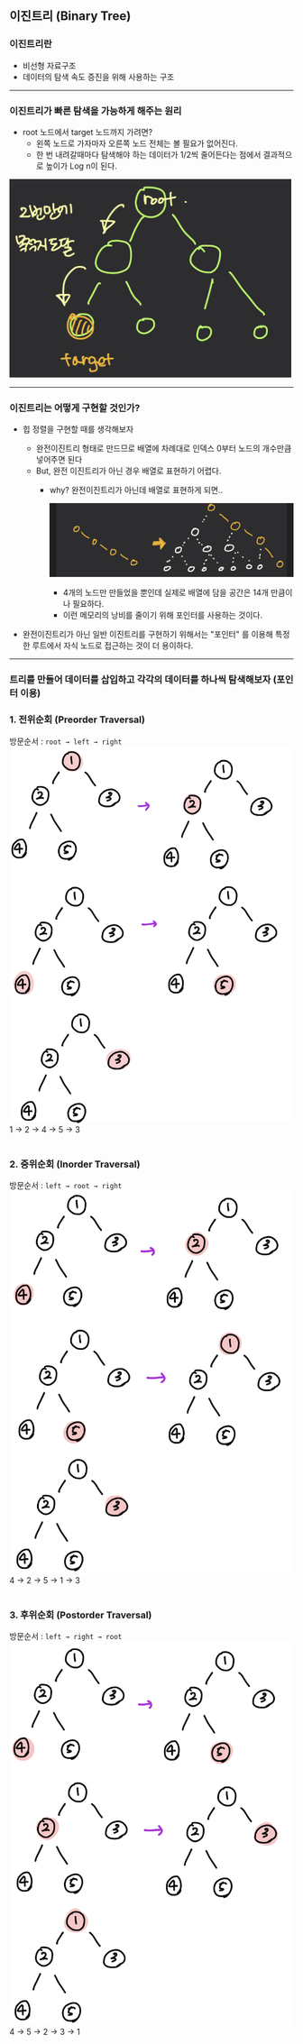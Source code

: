 
## 이진트리 (Binary Tree)
### 이진트리란
- 비선형 자료구조
- 데이터의 탐색 속도 증진을 위해 사용하는 구조
---
### 이진트리가 빠른 탐색을 가능하게 해주는 원리
- root 노드에서 target 노드까지 가려면?
  - 왼쪽 노드로 가자마자 오른쪽 노드 전체는 볼 필요가 없어진다.
  - 한 번 내려갈때마다 탐색해야 하는 데이터가 1/2씩 줄어든다는 점에서 결과적으로 높이가 Log n이 된다.
  
<img src="../img/binaryTree.jpeg" width="500">

---
### 이진트리는 어떻게 구현할 것인가?
- 힙 정렬을 구현할 때를 생각해보자
  - 완전이진트리 형태로 만드므로 배열에 차례대로 인덱스 0부터 노드의 개수만큼 넣어주면 된다
  - But, 완전 이진트리가 아닌 경우 배열로 표현하기 어렵다. 
    - why? 완전이진트리가 아닌데 배열로 표현하게 되면..
      
      ![binaryTree2](../img/binaryTree2.jpeg)
      - 4개의 노드만 만들었을 뿐인데 실제로 배열에 담을 공간은 14개 만큼이나 필요하다. 
      - 이런 메모리의 낭비를 줄이기 위해 포인터를 사용하는 것이다.
  

- 완전이진트리가 아닌 일반 이진트리를 구현하기 위해서는 "포인터" 를 이용해 특정한 루트에서 자식 노드로 접근하는 것이 더 용이하다.
---

### 트리를 만들어 데이터를 삽입하고 각각의 데이터를 하나씩 탐색해보자 (포인터 이용)


### 1. 전위순회 (Preorder Traversal)
방문순서 : `root → left → right`<br/>
<img src="../img/preorder.jpeg" width="500"><br/>
1 → 2 → 4 → 5 → 3
<br/><br/>

### 2. 중위순회 (Inorder Traversal)
방문순서 : `left → root → right`<br/>
<img src="../img/inorder.jpeg" width="500"><br/>
4 → 2 → 5 → 1 → 3
<br/><br/>

### 3. 후위순회 (Postorder Traversal)
방문순서 : `left → right → root`<br/>
<img src="../img/postorder.jpeg" width="500"><br/>
4 → 5 → 2 → 3 → 1
<br/><br/>
